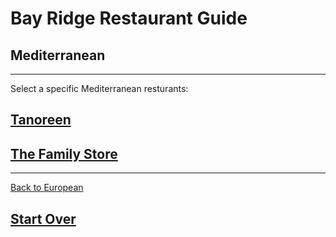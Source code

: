 # Bay Ridge Restaurant Guide
## Mediterranean
---
Select a specific Mediterranean resturants:
## [Tanoreen](http://tanoreen.com/)
## [The Family Store](http://familystorecooks.com/)
---
[Back to European](european.md) 
## [Start Over](../home.md)